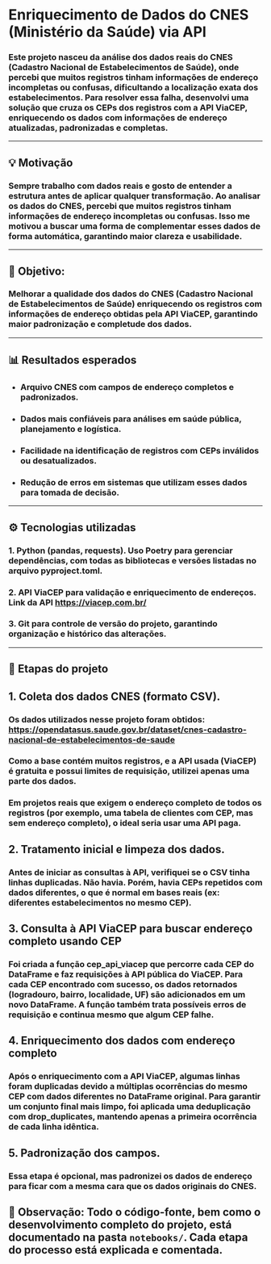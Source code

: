 # Enriquecimento de Dados do CNES (Ministério da Saúde) via API

### Este projeto nasceu da análise dos dados reais do CNES (Cadastro Nacional de Estabelecimentos de Saúde), onde percebi que muitos registros tinham informações de endereço incompletas ou confusas, dificultando a localização exata dos estabelecimentos. Para resolver essa falha, desenvolvi uma solução que cruza os CEPs dos registros com a API ViaCEP, enriquecendo os dados com informações de endereço atualizadas, padronizadas e completas.

---
## 💡 Motivação
### Sempre trabalho com dados reais e gosto de entender a estrutura antes de aplicar qualquer transformação. Ao analisar os dados do CNES, percebi que muitos registros tinham informações de endereço incompletas ou confusas. Isso me motivou a buscar uma forma de complementar esses dados de forma automática, garantindo maior clareza e usabilidade.

---

## 🎯 Objetivo:

### Melhorar a qualidade dos dados do CNES (Cadastro Nacional de Estabelecimentos de Saúde) enriquecendo os registros com informações de endereço obtidas pela API ViaCEP, garantindo maior padronização e completude dos dados.

---
## 📊 Resultados esperados

* ###  Arquivo CNES com campos de endereço completos e padronizados.

* ### Dados mais confiáveis para análises em saúde pública, planejamento e logística.

* ### Facilidade na identificação de registros com CEPs inválidos ou desatualizados.

* ### Redução de erros em sistemas que utilizam esses dados para tomada de decisão.

---


## ⚙️ Tecnologias utilizadas
### 1. Python (pandas, requests). Uso Poetry para gerenciar dependências, com todas as bibliotecas e versões listadas no arquivo pyproject.toml.

### 2. API ViaCEP para validação e enriquecimento de endereços. Link da API https://viacep.com.br/ 

### 3. Git para controle de versão do projeto, garantindo organização e histórico das alterações.

 
---

## 🚀 Etapas do projeto
## 1. Coleta dos dados CNES (formato CSV). 

### Os dados utilizados nesse projeto foram obtidos:  https://opendatasus.saude.gov.br/dataset/cnes-cadastro-nacional-de-estabelecimentos-de-saude

### Como a base contém muitos registros, e a API usada (ViaCEP) é gratuita e possui limites de requisição, utilizei apenas uma parte dos dados.

### Em projetos reais que exigem o endereço completo de todos os registros (por exemplo, uma tabela de clientes com CEP, mas sem endereço completo), o ideal seria usar uma API paga.


## 2. Tratamento inicial e limpeza dos dados.

### Antes de iniciar as consultas à API, verifiquei se o CSV tinha linhas duplicadas. Não havia. Porém, havia CEPs repetidos com dados diferentes, o que é normal em bases reais (ex: diferentes estabelecimentos no mesmo CEP).

## 3. Consulta à API ViaCEP para buscar endereço completo usando CEP

### Foi criada a função cep_api_viacep que percorre cada CEP do DataFrame e faz requisições à API pública do ViaCEP. Para cada CEP encontrado com sucesso, os dados retornados (logradouro, bairro, localidade, UF) são adicionados em um novo DataFrame. A função também trata possíveis erros de requisição e continua mesmo que algum CEP falhe.

## 4. Enriquecimento dos dados com endereço completo

### Após o enriquecimento com a API ViaCEP, algumas linhas foram duplicadas devido a múltiplas ocorrências do mesmo CEP com dados diferentes no DataFrame original. Para garantir um conjunto final mais limpo, foi aplicada uma deduplicação com drop_duplicates, mantendo apenas a primeira ocorrência de cada linha idêntica.

## 5. Padronização dos campos.

### Essa etapa é opcional, mas padronizei os dados de endereço para ficar com a mesma cara que os dados originais do CNES.


## 📁 **Observação:** Todo o código-fonte, bem como o desenvolvimento completo do projeto, está documentado na pasta `notebooks/`. Cada etapa do processo está explicada e comentada.








